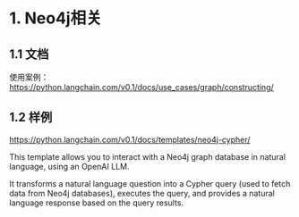 # 1. Neo4j相关

## 1.1 文档

使用案例：https://python.langchain.com/v0.1/docs/use_cases/graph/constructing/

## 1.2 样例

https://python.langchain.com/v0.1/docs/templates/neo4j-cypher/

This template allows you to interact with a Neo4j graph database in natural language, using an OpenAI LLM.

It transforms a natural language question into a Cypher query (used to fetch data from Neo4j databases), executes the query, and provides a natural language response based on the query results.


